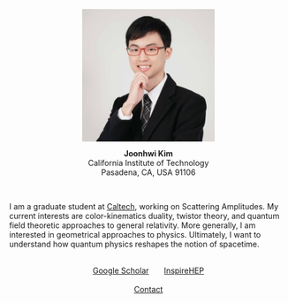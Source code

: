 <!-- <div class="container">
  <div class="row">
    <div class="container">
      <div style="float:left">
        <img src="/images/amiti22-8a-square-qual3.jpg" style="max-width:240px; min-width:200px; margin:0px 10px 10px 0px">
      </div>
      <div style="col-4">
        <b>Joonhwi Kim                    </b>
        <br>
        California Institute of Technology
        <br>
        Pasadena, CA, USA 91106           
      </div>
    </div>
  </div>
</div> -->

<div class="container">
  <p style="text-align:center">
    <img src="/images/amiti22-8a-square-qual3.jpg" style="max-width:240px; min-width:200px; margin:10px 10px 10px 10px">
    <br>
    <b> Joonhwi Kim</b>
    <br>
    California Institute of Technology
    <br>
    Pasadena, CA, USA 91106
  </p>
</div>

<div class="container">
  <br clear="all">
  <p>
    <!-- I am a graduate student at Caltech, working on Scattering Amplitudes. In a sense, I am a “relativist” learning how to rethink the very notion of spacetime and gravity from amplitudes in quantum field theory. Specifically, my current interests are color-kinematics duality and twistor theory. More generally, I am interested in geometrical approaches to physics. -->
    I am a graduate student at <a href="https://pma.caltech.edu/people/joonhwi-kim">Caltech</a>,
    working on Scattering Amplitudes.
    <!-- I am currently interested in -->
    My current interests are
    color-kinematics duality,
    twistor theory,
    and quantum field theoretic approaches to general relativity.
    More generally, I am interested in geometrical approaches to physics.
    Ultimately, I want to understand how quantum physics reshapes the notion of spacetime.
    <!-- Broadly speaking,  -->
    <!-- I am generally interested in geometrical approaches to physics. -->
  </p>
</div>

<div class="container">
  <p style="text-align:center">
    <br>
    <a href="https://scholar.google.com/citations?user=A15RZN4AAAAJ">Google Scholar</a>
    &nbsp;&nbsp;&nbsp;&nbsp;&nbsp;
    <a href="https://inspirehep.net/authors/1926101">InspireHEP</a>
    <br>
    &nbsp;
    <br>
    <a href="/contact/index.html">Contact </a>
  </p>
</div>